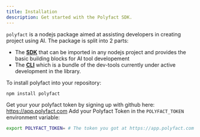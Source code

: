 ```yaml
---
title: Installation
description: Get started with the Polyfact SDK.
---
```


`polyfact` is a nodejs package aimed at assisting developers in creating project using AI.
The package is split into 2 parts:

- The [**SDK**](#sdk) that can be imported in any nodejs project and provides the basic building blocks for AI tool developement
- The [**CLI**](#cli) which is a bundle of the dev-tools currently under active development in the library.

To install polyfact into your repository:

```bash
npm install polyfact
```

Get your your polyfact token by signing up with github here: https://app.polyfact.com
Add your Polyfact Token in the `POLYFACT_TOKEN` environment variable:

```bash
export POLYFACT_TOKEN= # The token you got at https://app.polyfact.com
```
